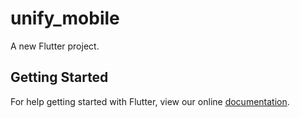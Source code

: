 # unify_mobile

A new Flutter project.

## Getting Started

For help getting started with Flutter, view our online
[documentation](https://flutter.io/).
